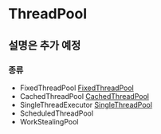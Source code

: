 # ThreadPool

## 설명은 추가 예정

### 종류
- FixedThreadPool
[FixedThreadPool](FixedThreadPool.md)
- CachedThreadPool
[CachedThreadPool](CachedThreadPool.md)
- SingleThreadExecutor
[SingleThreadPool](SingleThreadPool.md)
- ScheduledThreadPool
- WorkStealingPool